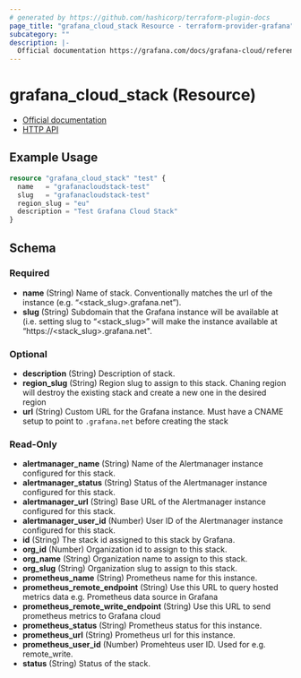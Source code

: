 ```yaml
---
# generated by https://github.com/hashicorp/terraform-plugin-docs
page_title: "grafana_cloud_stack Resource - terraform-provider-grafana"
subcategory: ""
description: |-
  Official documentation https://grafana.com/docs/grafana-cloud/reference/cloud-api/#stacks/HTTP API https://grafana.com/docs/grafana/latest/http_api/stack/
---
```


# grafana_cloud_stack (Resource)

* [Official documentation](https://grafana.com/docs/grafana-cloud/reference/cloud-api/#stacks/)
* [HTTP API](https://grafana.com/docs/grafana/latest/http_api/stack/)

## Example Usage

```terraform
resource "grafana_cloud_stack" "test" {
  name   = "grafanacloudstack-test"
  slug   = "grafanacloudstack-test"
  region_slug = "eu"
  description = "Test Grafana Cloud Stack"
}
```

<!-- schema generated by tfplugindocs -->
## Schema

### Required

- **name** (String) Name of stack. Conventionally matches the url of the instance (e.g. “<stack_slug>.grafana.net”).
- **slug** (String) Subdomain that the Grafana instance will be available at (i.e. setting slug to “<stack_slug>” will make the instance
available at “https://<stack_slug>.grafana.net".

### Optional

- **description** (String) Description of stack.
- **region_slug** (String) Region slug to assign to this stack.
Chaning region will destroy the existing stack and create a new one in the desired region
- **url** (String) Custom URL for the Grafana instance. Must have a CNAME setup to point to `.grafana.net` before creating the stack

### Read-Only

- **alertmanager_name** (String) Name of the Alertmanager instance configured for this stack.
- **alertmanager_status** (String) Status of the Alertmanager instance configured for this stack.
- **alertmanager_url** (String) Base URL of the Alertmanager instance configured for this stack.
- **alertmanager_user_id** (Number) User ID of the Alertmanager instance configured for this stack.
- **id** (String) The stack id assigned to this stack by Grafana.
- **org_id** (Number) Organization id to assign to this stack.
- **org_name** (String) Organization name to assign to this stack.
- **org_slug** (String) Organization slug to assign to this stack.
- **prometheus_name** (String) Prometheus name for this instance.
- **prometheus_remote_endpoint** (String) Use this URL to query hosted metrics data e.g. Prometheus data source in Grafana
- **prometheus_remote_write_endpoint** (String) Use this URL to send prometheus metrics to Grafana cloud
- **prometheus_status** (String) Prometheus status for this instance.
- **prometheus_url** (String) Prometheus url for this instance.
- **prometheus_user_id** (Number) Promehteus user ID. Used for e.g. remote_write.
- **status** (String) Status of the stack.


